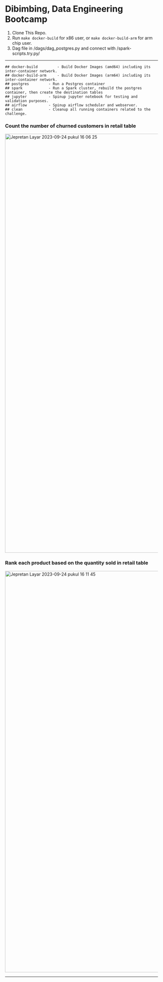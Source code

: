 # Dibimbing, Data Engineering Bootcamp

1. Clone This Repo.
2. Run `make docker-build` for x86 user, or `make docker-build-arm` for arm chip user.
3. Dag file in /dags/dag_postgres.py and connect with /spark-scripts.try.py/
---
```
## docker-build			- Build Docker Images (amd64) including its inter-container network.
## docker-build-arm		- Build Docker Images (arm64) including its inter-container network.
## postgres			- Run a Postgres container
## spark			- Run a Spark cluster, rebuild the postgres container, then create the destination tables
## jupyter			- Spinup jupyter notebook for testing and validation purposes.
## airflow			- Spinup airflow scheduler and webserver.
## clean			- Cleanup all running containers related to the challenge.
```

### Count the number of churned customers in retail table
<img width="1379" alt="Jepretan Layar 2023-09-24 pukul 16 06 25" src="https://github.com/ayarzuki/spark-airflow-postgres/assets/48020037/91b2a9c6-3de1-4a45-baa4-ab29b646bd24">

### Rank each product based on the quantity sold in retail table
<img width="1321" alt="Jepretan Layar 2023-09-24 pukul 16 11 45" src="https://github.com/ayarzuki/spark-airflow-postgres/assets/48020037/9a110b13-eaa0-47f5-8ada-89f7865dc1a5">

---
